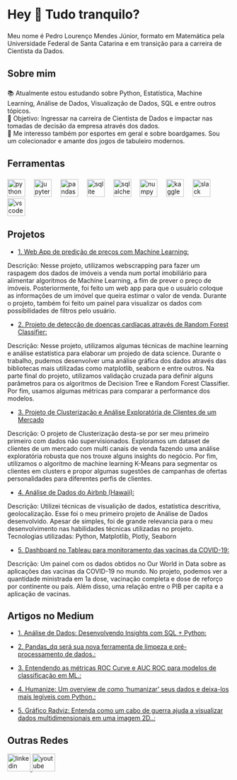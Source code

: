  <h1 align="left">Hey 👋 Tudo tranquilo?</h1>

###

<p align="left">Meu nome é Pedro Lourenço Mendes Júnior, formato em Matemática pela Universidade Federal de Santa Catarina e em transição para a carreira de Cientista da Dados.</p>

###

<h2 align="left">Sobre mim</h2>

###

<p align="left">📚 Atualmente estou estudando sobre Python, Estatística, Machine Learning, Análise de Dados, Visualização de Dados, SQL e entre outros tópicos.<br>🎯 Objetivo: Ingressar na carreira de Cientista de Dados e impactar nas tomadas de decisão da empresa através dos dados.<br>🎲 Me interesso também por esportes em geral e sobre boardgames. Sou um colecionador e amante dos jogos de tabuleiro modernos.</p>

###

<h2 align="left">Ferramentas</h2>

###

<div align="left">
  <img src="https://cdn.jsdelivr.net/gh/devicons/devicon/icons/python/python-original.svg" height="40" alt="python logo"  />
  <img width="12" />
  <img src="https://cdn.jsdelivr.net/gh/devicons/devicon/icons/jupyter/jupyter-original.svg" height="40" alt="jupyter logo"  />
  <img width="12" />
  <img src="https://cdn.jsdelivr.net/gh/devicons/devicon/icons/pandas/pandas-original.svg" height="40" alt="pandas logo"  />
  <img width="12" />
  <img src="https://cdn.jsdelivr.net/gh/devicons/devicon/icons/sqlite/sqlite-original.svg" height="40" alt="sqlite logo"  />
  <img width="12" />
  <img src="https://cdn.jsdelivr.net/gh/devicons/devicon/icons/sqlalchemy/sqlalchemy-original.svg" height="40" alt="sqlalchemy logo"  />
  <img width="12" />
  <img src="https://cdn.jsdelivr.net/gh/devicons/devicon/icons/numpy/numpy-original.svg" height="40" alt="numpy logo"  />
  <img width="12" />
  <img src="https://cdn.jsdelivr.net/gh/devicons/devicon/icons/kaggle/kaggle-original.svg" height="40" alt="kaggle logo"  />
  <img width="12" />
  <img src="https://cdn.jsdelivr.net/gh/devicons/devicon/icons/slack/slack-original.svg" height="40" alt="slack logo"  />
  <img width="12" />
  <img src="https://cdn.jsdelivr.net/gh/devicons/devicon/icons/vscode/vscode-original.svg" height="40" alt="vscode logo"  />
</div>

###


<h2 align="left">Projetos</h2>

* [1. Web App de predição de preços com Machine Learning:](https://aptosapp.streamlit.app/Web%20App%20v%201.3)

Descrição: Nesse projeto, utilizamos webscrapping para fazer um raspagem dos dados de imóveis a venda num portal imobiliário para alimentar algoritmos de Machine Learning, a fim de prever o preço de imóveis. Posteriormente, foi feito um web app para que o usuário coloque as informações de um imóvel que queira estimar o valor de venda. Durante o projeto, também foi feito um painel para visualizar os dados com possibilidades de filtros pelo usuário.

* [2. Projeto de detecção de doenças cardíacas através de Random Forest Classifier:](https://github.com/pedromendesjr/classifier-heart/blob/main/heart-classifier.ipynb)

Descrição: Nesse projeto, utilizamos algumas técnicas de machine learning e análise estatística para elaborar um projedo de data science. Durante o trabalho, pudemos desenvolver uma análise gráfica dos dados através das bibliotecas mais utilizadas como matplotlib, seaborn e entre outros. Na parte final do projeto, utilizamos validação cruzada para definir alguns parâmetros para os algoritmos de Decision Tree e Random Forest Classifier. Por fim, usamos algumas métricas para comparar a performance dos modelos. 

* [3. Projeto de Clusterização e Análise Exploratória de Clientes de um Mercado](https://github.com/pedromendesjr/cluster-market/blob/main/cluster-market.ipynb)

Descrição: O projeto de Clusterização desta-se por ser meu primeiro primeiro com dados não supervisionados. Exploramos um dataset de clientes de um mercado com multi canais de venda fazendo uma análise exploratória robusta que nos trouxe alguns insights do negócio. Por fim, utilizamos o algoritmo de machine learning K-Means para segmentar os clientes em clusters e propor algumas sugestões de campanhas de ofertas personalidades para diferentes perfis de clientes. 

* [4. Análise de Dados do Airbnb (Hawaii):](https://github.com/pedromendesjr/hawaii-data/blob/main/hawaii-data.ipynb)

Descrição: Utilizei técnicas de visualição de dados, estatística descritiva, geolocalização. Esse foi o meu primeiro projeto de Análise de Dados desenvolvido. Apesar de simples, foi de grande relevancia para o meu desenvolvimento nas habilidades técnicas utilizadas no projeto. 
Tecnologias utilizadas: Python, Matplotlib, Plotly, Seaborn


* [5. Dashboard no Tableau para monitoramento das vacinas da COVID-19:](https://public.tableau.com/views/PaineldaVacinasCOVID-19/Dashboard-VacinasnoMundo?:language=pt-BR&:display_count=n&:origin=viz_share_link)

Descrição: Um painel com os dados obtidos no Our World in Data sobre as aplicações das vacinas da COVID-19 no mundo. No projeto, podemos ver a quantidade ministrada em 1a dose, vacinação completa e dose de reforço por continente ou país. Além disso, uma relação entre o PIB per capita e a aplicação de vacinas.


<h2 align="left">Artigos no Medium</h2>

* [1. Análise de Dados: Desenvolvendo Insights com SQL + Python:](https://medium.com/@pedro.lou/an%C3%A1lise-de-dados-desenvolvendo-insights-com-sql-python-badb6ac8cb6f)

* [2. Pandas_dq será sua nova ferramenta de limpeza e pré-processamento de dados.:](https://medium.com/@pedro.lou/pandas-dq-ser%C3%A1-sua-nova-ferramenta-de-limpeza-e-preprocessamento-de-dados-e6932fa3c362)
 
* [3. Entendendo as métricas ROC Curve e AUC ROC para modelos de classificação em ML.:](https://medium.com/@pedro.lou/entendendo-as-m%C3%A9tricas-roc-curve-e-auc-roc-para-modelos-de-classifica%C3%A7%C3%A3o-em-ml-42094643cc0f)

* [4. Humanize: Um overview de como ‘humanizar’ seus dados e deixa-los mais legíveis com Python.:](https://medium.com/@pedro.lou/humanize-um-overview-de-como-humanizar-seus-n%C3%BAmeros-e-deixa-los-mais-leg%C3%ADveis-com-python-b367d59e5f8e)

* [5. Gráfico Radviz: Entenda como um cabo de guerra ajuda a visualizar dados multidimensionais em uma imagem 2D..:](https://medium.com/@pedro.lou/gr%C3%A1fico-radviz-entenda-como-um-cabo-de-guerra-ajuda-a-visualizar-dados-multidimensionais-em-uma-48e3b67b4d3e) 



<h2 align="left">Outras Redes</h2>

<div align="left">
  <a href="https://www.linkedin.com/in/mendesjuniorpedro/" target="_blank">
    <img src="https://raw.githubusercontent.com/maurodesouza/profile-readme-generator/master/src/assets/icons/social/linkedin/default.svg" width="52" height="40" alt="linkedin logo"  />
  </a>
  <a href="https://www.youtube.com/@MatematicacomDados" target="_blank">
    <img src="https://raw.githubusercontent.com/maurodesouza/profile-readme-generator/master/src/assets/icons/social/youtube/default.svg" width="52" height="40" alt="youtube logo"  />
  </a>
</div>

###
